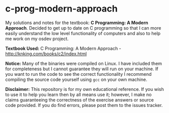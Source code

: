 # c-prog-modern-approach
My solutions and notes for the textbook: **C Programming: A Modern Approach**. Decided to get up to date on C programming so that I can more easily understand
the low level functionality of computers and also to help me work on my osdev project.

**Textbook Used:** C Programming: A Modern Approach - http://knking.com/books/c2/index.html

**Notice:** Many of the binaries were compiled on Linux. I have included them for completeness but I cannot guarantee they will run on your machine. If you want to run the code to see the correct functionality I recommend compiling the source code yourself using `gcc` on your own machine.

**Disclaimer:** This repository is for my own educational reference. If you wish to use it to help you learn then by all means use it; however, I make no claims guaranteeing the correctness of the exercise answers or source code provided. If you do find errors, please post them to the issues tracker.

